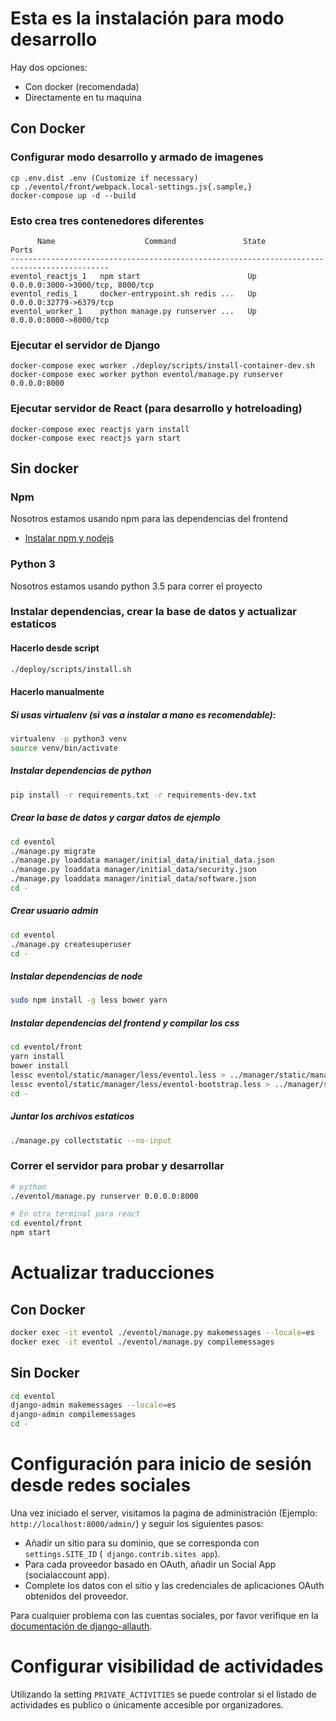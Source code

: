 # Esta es la instalación para modo desarrollo
Hay dos opciones:
- Con docker (recomendada)
- Directamente en tu maquina

## Con Docker

### Configurar modo desarrollo y armado de imagenes
```
cp .env.dist .env (Customize if necessary)
cp ./eventol/front/webpack.local-settings.js{.sample,}
docker-compose up -d --build
```

### Esto crea tres contenedores diferentes
```
      Name                    Command               State                Ports
--------------------------------------------------------------------------------------------
eventol_reactjs_1   npm start                        Up                  0.0.0.0:3000->3000/tcp, 8000/tcp
eventol_redis_1     docker-entrypoint.sh redis ...   Up                  0.0.0.0:32779->6379/tcp
eventol_worker_1    python manage.py runserver ...   Up                  0.0.0.0:8000->8000/tcp
```

### Ejecutar el servidor de Django
```
docker-compose exec worker ./deploy/scripts/install-container-dev.sh
docker-compose exec worker python eventol/manage.py runserver 0.0.0.0:8000
```


### Ejecutar servidor de React (para desarrollo y hotreloading)
```
docker-compose exec reactjs yarn install
docker-compose exec reactjs yarn start
```

## Sin docker

### Npm
Nosotros estamos usando npm para las dependencias del frontend
* [Instalar npm y nodejs](https://github.com/joyent/node/wiki/Installing-Node.js-via-package-manager)

### Python 3
Nosotros estamos usando python 3.5 para correr el proyecto

### Instalar dependencias, crear la base de datos y actualizar estaticos

#### Hacerlo desde script
```bash
./deploy/scripts/install.sh
```

#### Hacerlo manualmente

##### Si usas virtualenv (si vas a instalar a mano es recomendable):
```bash
virtualenv -p python3 venv
source venv/bin/activate
```

##### Instalar dependencias de python
```bash
pip install -r requirements.txt -r requirements-dev.txt
```

##### Crear la base de datos y cargar datos de ejemplo
```bash
cd eventol
./manage.py migrate
./manage.py loaddata manager/initial_data/initial_data.json
./manage.py loaddata manager/initial_data/security.json
./manage.py loaddata manager/initial_data/software.json
cd -
```

##### Crear usuario admin
```bash
cd eventol
./manage.py createsuperuser
cd -
```

##### Instalar dependencias de node
```bash
sudo npm install -g less bower yarn
```

##### Instalar dependencias del frontend y compilar los css
```bash
cd eventol/front
yarn install
bower install
lessc eventol/static/manager/less/eventol.less > ../manager/static/manager/css/eventol.css
lessc eventol/static/manager/less/eventol-bootstrap.less > ../manager/static/manager/css/eventol-bootstrap.css
cd -
```

##### Juntar los archivos estaticos
```bash
./manage.py collectstatic --no-input
```

### Correr el servidor para probar y desarrollar
```bash
# python
./eventol/manage.py runserver 0.0.0.0:8000

# En otra terminal para react
cd eventol/front
npm start
```

# Actualizar traducciones

## Con Docker
```bash
docker exec -it eventol ./eventol/manage.py makemessages --locale=es
docker exec -it eventol ./eventol/manage.py compilemessages
```

## Sin Docker
```bash
cd eventol
django-admin makemessages --locale=es
django-admin compilemessages
cd -
```

# Configuración para inicio de sesión desde redes sociales

Una vez iniciado el server, visitamos la pagina de administración (Ejemplo: `http://localhost:8000/admin/`) y seguir los siguientes pasos:

* Añadir un sitio para su dominio, que se corresponda con `settings.SITE_ID` (` django.contrib.sites app`).
* Para cada proveedor basado en OAuth, añadir un Social App (socialaccount app).
* Complete los datos con el sitio y las credenciales de aplicaciones OAuth obtenidos del proveedor.

Para cualquier problema con las cuentas sociales, por favor verifique en la [documentación de django-allauth](http://django-allauth.readthedocs.org).

# Configurar visibilidad de actividades

Utilizando la setting `PRIVATE_ACTIVITIES` se puede controlar si el listado de actividades es publico o únicamente accesible por organizadores.
